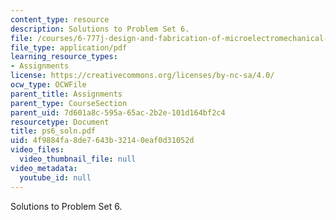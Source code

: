 ```yaml
---
content_type: resource
description: Solutions to Problem Set 6.
file: /courses/6-777j-design-and-fabrication-of-microelectromechanical-devices-spring-2007/4f9884fa8de7643b32140eaf0d31052d_ps6_soln.pdf
file_type: application/pdf
learning_resource_types:
- Assignments
license: https://creativecommons.org/licenses/by-nc-sa/4.0/
ocw_type: OCWFile
parent_title: Assignments
parent_type: CourseSection
parent_uid: 7d601a8c-595a-65ac-2b2e-101d164bf2c4
resourcetype: Document
title: ps6_soln.pdf
uid: 4f9884fa-8de7-643b-3214-0eaf0d31052d
video_files:
  video_thumbnail_file: null
video_metadata:
  youtube_id: null
---
```

Solutions to Problem Set 6.